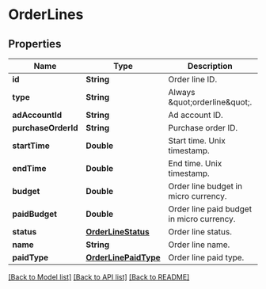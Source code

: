 # OrderLines

## Properties
Name | Type | Description | Notes
------------ | ------------- | ------------- | -------------
**id** | **String** | Order line ID. | [optional] 
**type** | **String** | Always \&quot;orderline\&quot;. | [optional] 
**adAccountId** | **String** | Ad account ID. | [optional] 
**purchaseOrderId** | **String** | Purchase order ID. | [optional] 
**startTime** | **Double** | Start time. Unix timestamp. | [optional] 
**endTime** | **Double** | End time. Unix timestamp. | [optional] 
**budget** | **Double** | Order line budget in micro currency. | [optional] 
**paidBudget** | **Double** | Order line paid budget in micro currency. | [optional] 
**status** | [**OrderLineStatus**](OrderLineStatus.md) | Order line status. | [optional] 
**name** | **String** | Order line name. | [optional] 
**paidType** | [**OrderLinePaidType**](OrderLinePaidType.md) | Order line paid type. | [optional] 

[[Back to Model list]](../README.md#documentation-for-models) [[Back to API list]](../README.md#documentation-for-api-endpoints) [[Back to README]](../README.md)


